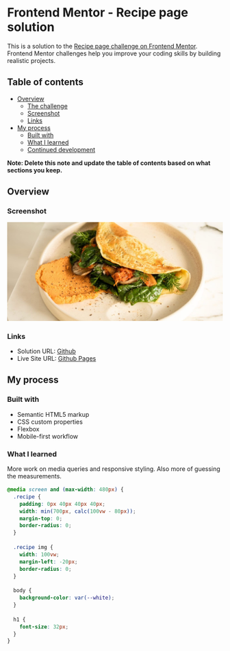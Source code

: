 # Frontend Mentor - Recipe page solution

This is a solution to the [Recipe page challenge on Frontend Mentor](https://www.frontendmentor.io/challenges/recipe-page-KiTsR8QQKm). Frontend Mentor challenges help you improve your coding skills by building realistic projects. 

## Table of contents

- [Overview](#overview)
  - [The challenge](#the-challenge)
  - [Screenshot](#screenshot)
  - [Links](#links)
- [My process](#my-process)
  - [Built with](#built-with)
  - [What I learned](#what-i-learned)
  - [Continued development](#continued-development)

**Note: Delete this note and update the table of contents based on what sections you keep.**

## Overview

### Screenshot

![](/assets/images/image-omelette.jpeg)

### Links

- Solution URL: [Github](https://github.com/reeperc3/Recipe_Page)
- Live Site URL: [Github Pages](https://reeperc3.github.io/Recipe_Page)

## My process

### Built with

- Semantic HTML5 markup
- CSS custom properties
- Flexbox
- Mobile-first workflow

### What I learned

More work on media queries and responsive styling. Also more of guessing the measurements.

```css
@media screen and (max-width: 480px) {
  .recipe {
    padding: 0px 40px 40px 40px;
    width: min(700px, calc(100vw - 80px));
    margin-top: 0;
    border-radius: 0;
  }

  .recipe img {
    width: 100vw;
    margin-left: -20px;
    border-radius: 0;
  }

  body {
    background-color: var(--white);
  }

  h1 {
    font-size: 32px;
  }
}
```
